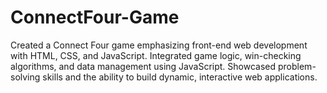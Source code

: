 # ConnectFour-Game

Created a Connect Four game emphasizing front-end web development with HTML, CSS, and JavaScript. Integrated game logic, win-checking algorithms, and data management using JavaScript. Showcased problem-solving skills and the ability to build dynamic, interactive web applications.
